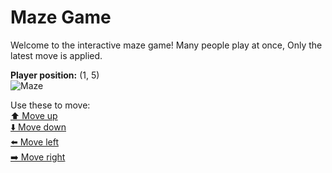 # Maze Game  
Welcome to the interactive maze game! Many people play at once, Only the latest move is applied.

**Player position:** (1, 5)  
![Maze](https://github-maze-game.vercel.app/images/pos_1_5.png?t=1760640490937)

Use these to move:  
[⬆️ Move up](https://github-maze-game.vercel.app/move/1_5_w)  
[⬇️ Move down](https://github-maze-game.vercel.app/move/1_5_s)  
[⬅️ Move left](https://github-maze-game.vercel.app/move/1_5_a)  
[➡️ Move right](https://github-maze-game.vercel.app/move/1_5_d)
